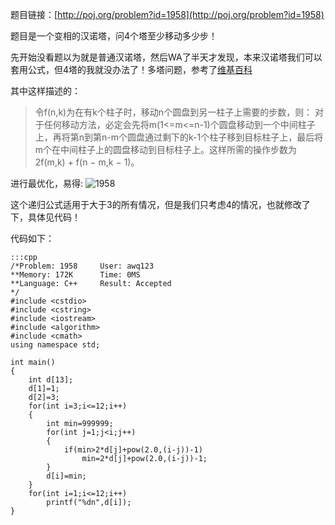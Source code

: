 <!--
.. title: POJ 1958 Strange Towers of Hanoi C语言版
.. slug: poj-1958
.. date: 2013-04-07T08:23:17+08:00
.. tags:
.. link:
.. description:
.. type: text
-->

题目链接：[http://poj.org/problem?id=1958](http://poj.org/problem?id=1958)


题目是一个变相的汉诺塔，问4个塔至少移动多少步！

先开始没看题以为就是普通汉诺塔，然后WA了半天才发现，本来汉诺塔我们可以套用公式，但4塔的我就没办法了！多塔问题，参考了[维基百科](http://zh.wikipedia.org/wiki/%E6%B1%89%E8%AF%BA%E5%A1%94)

其中这样描述的：
>令f(n,k)为在有k个柱子时，移动n个圆盘到另一柱子上需要的步数，则：
>对于任何移动方法，必定会先将m(1<=m<=n-1)个圆盘移动到一个中间柱子上，再将第n到第n-m个圆盘通过剩下的k-1个柱子移到目标柱子上，最后将m个在中间柱子上的圆盘移动到目标柱子上。这样所需的操作步数为2f(m,k) + f(n − m,k − 1)。

进行最优化，易得: ![1958](http://upload.wikimedia.org/math/7/9/8/79848829c8c4fdfdb1e542235a69488d.png)

这个递归公式适用于大于3的所有情况，但是我们只考虑4的情况，也就修改了下，具体见代码！


代码如下：

	:::cpp
	/*Problem: 1958		User: awq123
	**Memory: 172K		Time: 0MS
	**Language: C++		Result: Accepted
	*/
	#include <cstdio>
	#include <cstring>
	#include <iostream>
	#include <algorithm>
	#include <cmath>
	using namespace std;

	int main()
	{
		int d[13];
		d[1]=1;
		d[2]=3;
		for(int i=3;i<=12;i++)
		{
			int min=999999;
			for(int j=1;j<i;j++)
			{
				if(min>2*d[j]+pow(2.0,(i-j))-1)
					min=2*d[j]+pow(2.0,(i-j))-1;
			}
			d[i]=min;
		}
		for(int i=1;i<=12;i++)
			printf("%dn",d[i]);
	}